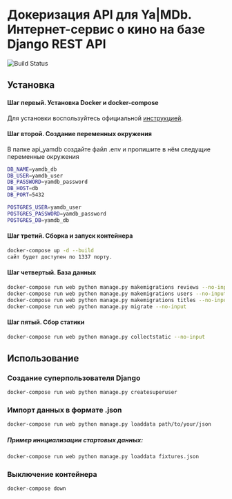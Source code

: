 # Докеризация API для Ya|MDb. Интернет-сервис о кино на базе Django REST API

![Build Status](https://github.com/vostavhy/yamdb_final/workflows/yamdb_final/badge.svg)

## Установка

#### Шаг первый. Установка Docker и docker-compose
Для установки воспользуйтесь официальной [инструкцией](https://docs.docker.com/engine/install/).

#### Шаг второй. Создание переменных окружения
В папке api_yamdb создайте файл .env и пропишите в нём следущие переменные окружения
```bash
DB_NAME=yamdb_db
DB_USER=yamdb_user
DB_PASSWORD=yamdb_password
DB_HOST=db
DB_PORT=5432

POSTGRES_USER=yamdb_user
POSTGRES_PASSWORD=yamdb_password
POSTGRES_DB=yamdb_db
```
#### Шаг третий. Сборка и запуск контейнера
```bash
docker-compose up -d --build
сайт будет доступен по 1337 порту. 
```
#### Шаг четвертый. База данных
```bash
docker-compose run web python manage.py makemigrations reviews --no-input
docker-compose run web python manage.py makemigrations users --no-input
docker-compose run web python manage.py makemigrations titles --no-input
docker-compose run web python manage.py migrate --no-input
```
#### Шаг пятый. Сбор статики
```bash
docker-compose run web python manage.py collectstatic --no-input
```
## Использование
### Создание суперпользователя Django
```bash
docker-compose run web python manage.py createsuperuser
```
### Импорт данных в формате .json
```bash
docker-compose run web python manage.py loaddata path/to/your/json
```
##### Пример инициализации стартовых данных:
```bash
docker-compose run web python manage.py loaddata fixtures.json
```
### Выключение контейнера
```bash
docker-compose down
```
